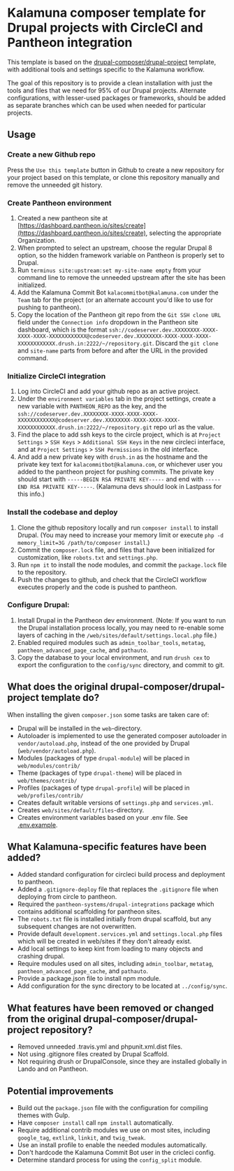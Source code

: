 # Kalamuna composer template for Drupal projects with CircleCI and Pantheon integration

This template is based on the [drupal-composer/drupal-project](https://github.com/drupal-composer/drupal-project) template, with additional tools and settings specific to the Kalamuna workflow.

The goal of this repository is to provide a clean installation with just the tools and files that we need for 95% of our Drupal projects. Alternate configurations, with lesser-used packages or frameworks, should be added as separate branches which can be used when needed for particular projects.

## Usage

### Create a new Github repo

Press the `Use this template` button in Github to create a new repository for your project based on this template, or clone this repository manually and remove the unneeded git history.

### Create Pantheon environment

1. Created a new pantheon site at [https://dashboard.pantheon.io/sites/create](https://dashboard.pantheon.io/sites/create), selecting the appropriate Organization.
1. When prompted to select an upstream, choose the regular Drupal 8 option, so the hidden framework variable on Pantheon is properly set to Drupal.
1. Run `terminus site:upstream:set my-site-name empty` from your command line to remove the unneeded upstream after the site has been initialized.
1. Add the Kalamuna Commit Bot `kalacommitbot@kalamuna.com` under the `Team` tab for the project (or an alternate account you'd like to use for pushing to pantheon).
1. Copy the location of the Pantheon git repo from the `Git SSH clone URL` field under the `Connection info` dropdown in the Pantheon site dashboard, which is the format `ssh://codeserver.dev.XXXXXXXX-XXXX-XXXX-XXXX-XXXXXXXXXXXX@codeserver.dev.XXXXXXXX-XXXX-XXXX-XXXX-XXXXXXXXXXXX.drush.in:2222/~/repository.git`. Discard the `git clone` and `site-name` parts from before and after the URL in the provided command.

### Initialize CircleCI integration

1. Log into CircleCI and add your github repo as an active project.
1. Under the `environment variables` tab in the project settings, create a new variable with `PANTHEON_REPO` as the key, and the `ssh://codeserver.dev.XXXXXXXX-XXXX-XXXX-XXXX-XXXXXXXXXXXX@codeserver.dev.XXXXXXXX-XXXX-XXXX-XXXX-XXXXXXXXXXXX.drush.in:2222/~/repository.git` repo url as the value.
1. Find the place to add ssh keys to the circle project, which is at `Project Settings` >  `SSH Keys` > `Additional SSH Keys` in the new circleci interface, and at `Project Settings` > `SSH Permissions` in the old interface.
1. And add a new private key with `drush.in` as the hostname and the private key text for `kalacommitbot@kalamuna.com`, or whichever user you added to the pantheon project for pushing commits. The private key should start with `-----BEGIN RSA PRIVATE KEY-----` and end with `-----END RSA PRIVATE KEY-----`. (Kalamuna devs should look in Lastpass for this info.)

### Install the codebase and deploy

1. Clone the github repository locally and run `composer install` to install Drupal. (You may need to increase your memory limit or execute `php -d memory_limit=3G /path/to/composer install`.)
1. Commit the `composer.lock` file, and files that have been initialized for customization, like `robots.txt` and `settings.php`.
1. Run `npm it` to install the node modules, and commit the `package.lock` file to the repository.
1. Push the changes to github, and check that the CircleCI workflow executes properly and the code is pushed to pantheon.

### Configure Drupal:
1. Install Drupal in the Pantheon dev environment. (Note: If you want to run the Drupal installation process locally, you may need to re-enable some layers of caching in the `/web/sites/default/settings.local.php` file.)
1. Enabled required modules such as `admin_toolbar_tools`, `metatag`, `pantheon_advanced_page_cache`, and `pathauto`.
1. Copy the database to your local environment, and run `drush cex` to export the configuration to the `config/sync` directory, and commit to git.

## What does the original drupal-composer/drupal-project template do?

When installing the given `composer.json` some tasks are taken care of:

* Drupal will be installed in the `web`-directory.
* Autoloader is implemented to use the generated composer autoloader in `vendor/autoload.php`,
  instead of the one provided by Drupal (`web/vendor/autoload.php`).
* Modules (packages of type `drupal-module`) will be placed in `web/modules/contrib/`
* Theme (packages of type `drupal-theme`) will be placed in `web/themes/contrib/`
* Profiles (packages of type `drupal-profile`) will be placed in `web/profiles/contrib/`
* Creates default writable versions of `settings.php` and `services.yml`.
* Creates `web/sites/default/files`-directory.
* Creates environment variables based on your .env file. See [.env.example](.env.example).

## What Kalamuna-specific features have been added?
* Added standard configuration for circleci build process and deployment to pantheon.
* Added a `.gitignore-deploy` file that replaces the `.gitignore` file when deploying from circle to pantheon.
* Required the `pantheon-systems/drupal-integrations` package which contains additional scaffolding for pantheon sites.
* The `robots.txt` file is installed initially from drupal scaffold, but any subsequent changes are not overwritten.
* Provide default `development.services.yml` and `settings.local.php` files which will be created in web/sites if they don't already exist.
* Add local settings to keep kint from loading to many objects and crashing drupal.
* Require modules used on all sites, including `admin_toolbar`, `metatag`, `pantheon_advanced_page_cache`, and `pathauto`.
* Provide a package.json file to install npm module.
* Add configuration for the sync directory to be located at `../config/sync`.

## What features have been removed or changed from the original drupal-composer/drupal-project repository?
* Removed unneeded .travis.yml and phpunit.xml.dist files.
* Not using .gitignore files created by Drupal Scaffold.
* Not requiring drush or DrupalConsole, since they are installed globally in Lando and on Pantheon.

## Potential improvements
* Build out the `package.json` file with the configuration for compiling themes with Gulp.
* Have `composer install` call `npm install` automatically.
* Require additional contrib modules we use on most sites, including `google_tag`, `extlink`, `linkit`, and `twig_tweak`.
* Use an install profile to enable the needed modules automatically.
* Don't hardcode the Kalamuna Commit Bot user in the cricleci config.
* Determine standard process for using the `config_split` module.
